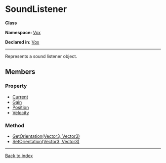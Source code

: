 # SoundListener

**Class**

**Namespace:** [Vox](Vox.md)

**Declared in:** [Vox](Vox.md)

------



Represents a sound listener object.


## Members

### Property
* [Current](Vox.SoundListener.Current.md)
* [Gain](Vox.SoundListener.Gain.md)
* [Position](Vox.SoundListener.Position.md)
* [Velocity](Vox.SoundListener.Velocity.md)

### Method
* [GetOrientation(Vector3, Vector3)](Vox.SoundListener.GetOrientation(Vector3,Vector3).md)
* [SetOrientation(Vector3, Vector3)](Vox.SoundListener.SetOrientation(Vector3,Vector3).md)

------

[Back to index](index.md)